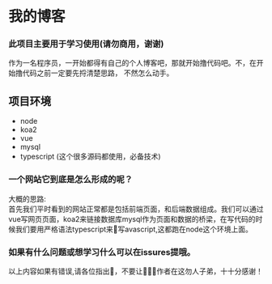 # 我的博客

### 此项目主要用于学习使用(请勿商用，谢谢)

作为一名程序员，一开始都得有自己的个人博客吧，那就开始撸代码吧。不，在开始撸代码之前一定要先捋清楚思路，
不然怎么动手。   
## 项目环境
- node
- koa2
- vue
- mysql
- typescript (这个很多源码都使用，必备技术)

### 一个网站它到底是怎么形成的呢？
大概的思路:   
首先我们平时看到的网站正常都是包括前端页面，和后端数据组成。我们可以通过vue写网页页面，koa2来链接数据库mysql作为页面和数据的桥梁，在写代码的时候我们要用严格语法typescript来写avascript,这都跑在node这个环境上面。

### 如果有什么问题或想学习什么可以在issures提哦。

以上内容如果有错误,请各位指出，不要让作者在这勿人子弟，十十分感谢！